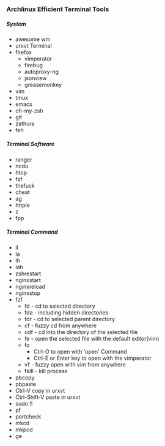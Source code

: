 ### Archlinux Efficient Terminal Tools

##### System
+ awesome wm
+ urxvt Terminal
+ firefox
    + vimperator
    + firebug
    + autoproxy-ng
    + jsonview
    + greasemonkey
+ vim
+ tmux
+ emacs
+ oh-my-zsh
+ git
+ zathura
+ feh

##### Terminal Software
+ ranger
+ ncdu
+ htop
+ fzf
+ thefuck
+ cheat
+ ag
+ httpie
+ z
+ fpp

##### Terminal Command
+ ll
+ la
+ lh
+ lah
+ zshrestart
+ nginxstart
+ nginxreload
+ nginxstop
+ fzf
    + fd - cd to selected directory
    + fda - including hidden directories
    + fdr - cd to selected parent directory
    + cf - fuzzy cd from anywhere
    + cdf - cd into the directory of the selected file
    + fe - open the selected file with the default editor(vim)
    + fo
        + Ctrl-O to open with 'open' Command
        + Ctrl-E or Enter key to open with the vimperator
    + vf - fuzzy open with vim from anywhere
    + fkill - kill process
+ pbcopy
+ pbpaste
+ Ctrl-V copy in urxvt
+ Ctrl-Shift-V paste in urxvt
+ sudo !!
+ pf
+ portcheck
+ mkcd
+ mkpcd
+ ge
